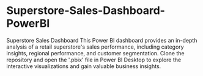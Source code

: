 # Superstore-Sales-Dashboard-PowerBI

Superstore Sales Dashboard This Power BI dashboard provides an in-depth analysis of a retail superstore's sales performance, including category insights, regional performance, and customer segmentation. Clone the repository and open the '.pbix' file in Power BI Desktop to explore the interactive visualizations and gain valuable business insights.

